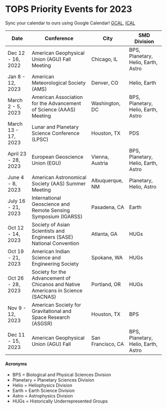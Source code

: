 # TOPS Priority Events for 2023

Sync your calendar to ours using Google Calendar! [GCAL](https://calendar.google.com/calendar/embed?), [ICAL](https://calendar.google.com/calendar/ical/tce6loed2q1rnej3q8t3i0sha0%40group.calendar.google.com/public/basic.ics)

|Date |Conference |City |SMD Division | 
| - | - | - | - |
|Dec 12 - 16, 2022 | American Geophysical Union (AGU) Fall Meeting | Chicago, IL | BPS, Planetary, Helio, Earth, Astro | 
| Jan 8 - 12, 2023 | American Meteorological Society (AMS) | Denver, CO | Helio, Earth |
| March 2 - 5, 2023 |American Association for the Advancement of Science (AAAS) Meeting | Washington, DC | BPS, Planetary, Helio, Earth, Astro |
| March 13 - 17, 2023 | Lunar and Planetary Science Conference (LPSC) | Houston, TX | PDS |
| April 23 - 28, 2023 | European Geoscience Union (EGU) | Vienna, Austria | BPS, Planetary, Helio, Earth, Astro |
| June 4 - 8, 2023 | American Astronomical Society (AAS) Summer Meeting | Albuquerque, NM | Planetary, Helio, Astro |
| July 16 - 21, 2023 | International Geoscience and Remote Sensing Symposium (IGARSS) | Pasadena, CA | Earth |
| Oct 12 - 14, 2023 | Society of Asian Scientists and Engineers (SASE) National Convention | Atlanta, GA | HUGs |
| Oct 19 - 21, 2023 | American Indian Science and Engineering Society | Spokane, WA | HUGs |
| Oct 26 - 28, 2023 | Society for the Advancement of Chicanos and Native Americans in Science (SACNAS) | Portland, OR | HUGs |
| Nov 9 - 12, 2023 | American Society for Gravitational and Space Research (ASGSR) | Houston, TX | BPS |
| Dec 11 - 15, 2023 | American Geophysical Union (AGU) Fall | San Francisco, CA | BPS, Planetary, Helio, Earth, Astro |

#### Acronyms
* BPS = Biological and Physical Sciences Division
* Planetary = Planetary Sciences Division 
* Helio = Heliophysics Division
* Earth = Earth Science Division
* Astro = Astrophysics Division
* HUGs = Historically Underrepresented Groups

